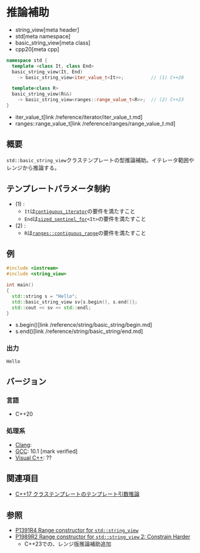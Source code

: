 # 推論補助
* string_view[meta header]
* std[meta namespace]
* basic_string_view[meta class]
* cpp20[meta cpp]

```cpp
namespace std {
  template <class It, class End>
  basic_string_view(It, End)
    -> basic_string_view<iter_value_t<It>>;          // (1) C++20

  template<class R>
  basic_string_view(R&&)
    -> basic_string_view<ranges::range_value_t<R>>;  // (2) C++23
}
```
* iter_value_t[link /reference/iterator/iter_value_t.md]
* ranges::range_value_t[link /reference/ranges/range_value_t.md]

## 概要
`std::basic_string_view`クラステンプレートの型推論補助。イテレータ範囲やレンジから推論する。


## テンプレートパラメータ制約
- (1) :
    - `It`は[`contiguous_iterator`](/reference/iterator/contiguous_iterator.md)の要件を満たすこと
    - `End`は[`sized_sentinel_for`](/reference/iterator/sized_sentinel_for.md)`<It>`の要件を満たすこと
- (2) :
    - `R`は[`ranges::contiguous_range`](/reference/ranges/contiguous_range.md)の要件を満たすこと


## 例
```cpp example
#include <iostream>
#include <string_view>

int main()
{
  std::string s = "Hello";
  std::basic_string_view sv{s.begin(), s.end()};
  std::cout << sv << std::endl;
}
```
* s.begin()[link /reference/string/basic_string/begin.md]
* s.end()[link /reference/string/basic_string/end.md]

### 出力
```
Hello
```


## バージョン
### 言語
- C++20

### 処理系
- [Clang](/implementation.md#clang):
- [GCC](/implementation.md#gcc): 10.1 [mark verified]
- [Visual C++](/implementation.md#visual_cpp): ??


## 関連項目
- [C++17 クラステンプレートのテンプレート引数推論](/lang/cpp17/type_deduction_for_class_templates.md)


## 参照
- [P1391R4 Range constructor for `std::string_view`](http://www.open-std.org/jtc1/sc22/wg21/docs/papers/2019/p1391r4.pdf)
- [P1989R2 Range constructor for `std::string_view` 2: Constrain Harder](http://www.open-std.org/jtc1/sc22/wg21/docs/papers/2021/p1989r2.pdf)
    - C++23での、レンジ版推論補助追加
